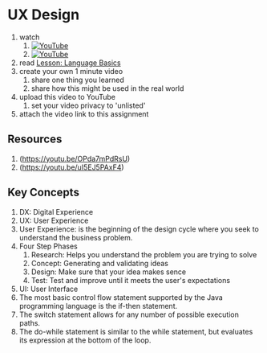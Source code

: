 # UX Design

1. watch 
	1. [![YouTube](https://i.ytimg.com/vi/o5Q2LQa83Oo/default.jpg)](https://www.youtube.com/watch?v=o5Q2LQa83Oo)
	1. [![YouTube](https://i.ytimg.com/vi/116sMd5U7UY/default.jpg)](https://www.youtube.com/watch?v=116sMd5U7UY)
1. read [Lesson: Language Basics](https://docs.oracle.com/javase/tutorial/java/nutsandbolts/index.html)
2. create your own 1 minute video
	1. share one thing you learned
	1. share how this might be used in the real world
3. upload this video to YouTube
	1. set your video privacy to 'unlisted'
4. attach the video link to this assignment

## Resources
1. (https://youtu.be/OPda7mPdRsU)
1. (https://youtu.be/uI5EJ5PAxF4)

## Key Concepts
1. DX: Digital Experience
1. UX: User Experience
1. User Experience: is the beginning of the design cycle where you seek to understand the business problem.
1. Four Step Phases
	1. Research: Helps you understand the problem you are trying to solve
	1. Concept: Generating and validating ideas
	1. Design: Make sure that your idea makes sence
	1. Test: Test and improve until it meets the user's expectations
1. UI: User Interface
1. The most basic control flow statement supported by the Java programming language is the if-then statement.
1. The switch statement allows for any number of possible execution paths.
1. The do-while statement is similar to the while statement, but evaluates its expression at the bottom of the loop.
